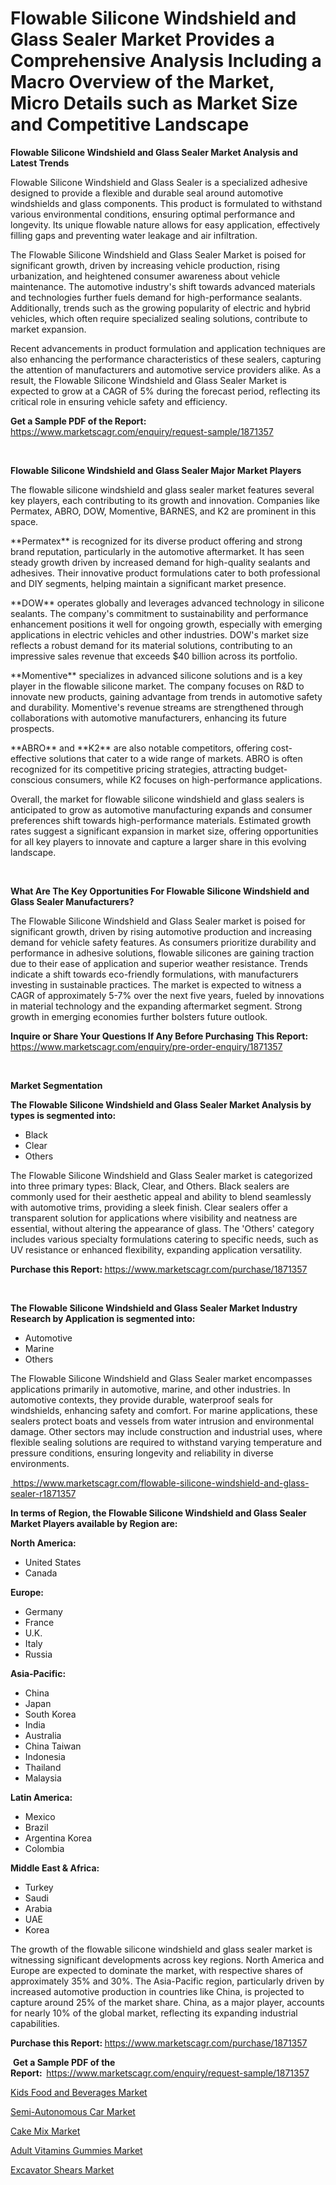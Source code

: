 <p><h1>Flowable Silicone Windshield and Glass Sealer Market Provides a Comprehensive Analysis Including a Macro Overview of the Market, Micro Details such as Market Size and Competitive Landscape</h1></p><p><strong>Flowable Silicone Windshield and Glass Sealer Market Analysis and Latest Trends</strong></p>
<p><p>Flowable Silicone Windshield and Glass Sealer is a specialized adhesive designed to provide a flexible and durable seal around automotive windshields and glass components. This product is formulated to withstand various environmental conditions, ensuring optimal performance and longevity. Its unique flowable nature allows for easy application, effectively filling gaps and preventing water leakage and air infiltration.</p><p>The Flowable Silicone Windshield and Glass Sealer Market is poised for significant growth, driven by increasing vehicle production, rising urbanization, and heightened consumer awareness about vehicle maintenance. The automotive industry's shift towards advanced materials and technologies further fuels demand for high-performance sealants. Additionally, trends such as the growing popularity of electric and hybrid vehicles, which often require specialized sealing solutions, contribute to market expansion.</p><p>Recent advancements in product formulation and application techniques are also enhancing the performance characteristics of these sealers, capturing the attention of manufacturers and automotive service providers alike. As a result, the Flowable Silicone Windshield and Glass Sealer Market is expected to grow at a CAGR of 5% during the forecast period, reflecting its critical role in ensuring vehicle safety and efficiency.</p></p>
<p><strong>Get a Sample PDF of the Report:&nbsp;</strong> <a href="https://www.marketscagr.com/enquiry/request-sample/1871357?utm_campaign=2107&utm_medium=2&utm_source=Github&utm_content=ia&utm_term=31012025&utm_id=flowable-silicone-windshield-and-glass-sealer">https://www.marketscagr.com/enquiry/request-sample/1871357</a></p>
<p>&nbsp;</p>
<p><strong>Flowable Silicone Windshield and Glass Sealer Major Market Players</strong></p>
<p><p>The flowable silicone windshield and glass sealer market features several key players, each contributing to its growth and innovation. Companies like Permatex, ABRO, DOW, Momentive, BARNES, and K2 are prominent in this space.</p><p>**Permatex** is recognized for its diverse product offering and strong brand reputation, particularly in the automotive aftermarket. It has seen steady growth driven by increased demand for high-quality sealants and adhesives. Their innovative product formulations cater to both professional and DIY segments, helping maintain a significant market presence.</p><p>**DOW** operates globally and leverages advanced technology in silicone sealants. The company's commitment to sustainability and performance enhancement positions it well for ongoing growth, especially with emerging applications in electric vehicles and other industries. DOW's market size reflects a robust demand for its material solutions, contributing to an impressive sales revenue that exceeds $40 billion across its portfolio.</p><p>**Momentive** specializes in advanced silicone solutions and is a key player in the flowable silicone market. The company focuses on R&D to innovate new products, gaining advantage from trends in automotive safety and durability. Momentive's revenue streams are strengthened through collaborations with automotive manufacturers, enhancing its future prospects.</p><p>**ABRO** and **K2** are also notable competitors, offering cost-effective solutions that cater to a wide range of markets. ABRO is often recognized for its competitive pricing strategies, attracting budget-conscious consumers, while K2 focuses on high-performance applications.</p><p>Overall, the market for flowable silicone windshield and glass sealers is anticipated to grow as automotive manufacturing expands and consumer preferences shift towards high-performance materials. Estimated growth rates suggest a significant expansion in market size, offering opportunities for all key players to innovate and capture a larger share in this evolving landscape.</p></p>
<p>&nbsp;</p>
<p><strong>What Are The Key Opportunities For Flowable Silicone Windshield and Glass Sealer Manufacturers?</strong></p>
<p><p>The Flowable Silicone Windshield and Glass Sealer market is poised for significant growth, driven by rising automotive production and increasing demand for vehicle safety features. As consumers prioritize durability and performance in adhesive solutions, flowable silicones are gaining traction due to their ease of application and superior weather resistance. Trends indicate a shift towards eco-friendly formulations, with manufacturers investing in sustainable practices. The market is expected to witness a CAGR of approximately 5-7% over the next five years, fueled by innovations in material technology and the expanding aftermarket segment. Strong growth in emerging economies further bolsters future outlook.</p></p>
<p><strong>Inquire or Share Your Questions If Any Before Purchasing This Report:</strong> <a href="https://www.marketscagr.com/enquiry/pre-order-enquiry/1871357?utm_campaign=2107&utm_medium=2&utm_source=Github&utm_content=ia&utm_term=31012025&utm_id=flowable-silicone-windshield-and-glass-sealer">https://www.marketscagr.com/enquiry/pre-order-enquiry/1871357</a></p>
<p>&nbsp;</p>
<p><strong>Market Segmentation</strong></p>
<p><strong>The Flowable Silicone Windshield and Glass Sealer Market Analysis by types is segmented into:</strong></p>
<p><ul><li>Black</li><li>Clear</li><li>Others</li></ul></p>
<p><p>The Flowable Silicone Windshield and Glass Sealer market is categorized into three primary types: Black, Clear, and Others. Black sealers are commonly used for their aesthetic appeal and ability to blend seamlessly with automotive trims, providing a sleek finish. Clear sealers offer a transparent solution for applications where visibility and neatness are essential, without altering the appearance of glass. The 'Others' category includes various specialty formulations catering to specific needs, such as UV resistance or enhanced flexibility, expanding application versatility.</p></p>
<p><strong>Purchase this Report:&nbsp;</strong><a href="https://www.marketscagr.com/purchase/1871357?utm_campaign=2107&utm_medium=2&utm_source=Github&utm_content=ia&utm_term=31012025&utm_id=flowable-silicone-windshield-and-glass-sealer">https://www.marketscagr.com/purchase/1871357</a></p>
<p>&nbsp;</p>
<p><strong>The Flowable Silicone Windshield and Glass Sealer Market Industry Research by Application is segmented into:</strong></p>
<p><ul><li>Automotive</li><li>Marine</li><li>Others</li></ul></p>
<p><p>The Flowable Silicone Windshield and Glass Sealer market encompasses applications primarily in automotive, marine, and other industries. In automotive contexts, they provide durable, waterproof seals for windshields, enhancing safety and comfort. For marine applications, these sealers protect boats and vessels from water intrusion and environmental damage. Other sectors may include construction and industrial uses, where flexible sealing solutions are required to withstand varying temperature and pressure conditions, ensuring longevity and reliability in diverse environments.</p></p>
<p><a href="https://www.marketscagr.com/flowable-silicone-windshield-and-glass-sealer-r1871357?utm_campaign=2107&utm_medium=2&utm_source=Github&utm_content=ia&utm_term=31012025&utm_id=flowable-silicone-windshield-and-glass-sealer">&nbsp;https://www.marketscagr.com/flowable-silicone-windshield-and-glass-sealer-r1871357</a></p>
<p><strong>In terms of Region, the Flowable Silicone Windshield and Glass Sealer Market Players available by Region are:</strong></p>
<p>
    <p> <strong> North America: </strong>
        <ul>
            <li>United States</li>
            <li>Canada</li>
        </ul>
        </p> 
    <p> <strong> Europe: </strong>
        <ul>
            <li>Germany</li>
            <li>France</li>
            <li>U.K.</li>
            <li>Italy</li>
            <li>Russia</li>
        </ul>
        </p> 
    <p> <strong> Asia-Pacific: </strong>
        <ul>
            <li>China</li>
            <li>Japan</li>
            <li>South Korea</li>
            <li>India</li>
            <li>Australia</li>
            <li>China Taiwan</li>
            <li>Indonesia</li>
            <li>Thailand</li>
            <li>Malaysia</li>
        </ul>
        </p> 
    <p> <strong> Latin America: </strong>
        <ul>
            <li>Mexico</li>
            <li>Brazil</li>
            <li>Argentina Korea</li>
            <li>Colombia</li>
        </ul>
        </p> 
    <p> <strong> Middle East & Africa: </strong>
        <ul>
            <li>Turkey</li>
            <li>Saudi</li>
            <li>Arabia</li>
            <li>UAE</li>
            <li>Korea</li>
        </ul>
    </p>
    </p>
<p><p>The growth of the flowable silicone windshield and glass sealer market is witnessing significant developments across key regions. North America and Europe are expected to dominate the market, with respective shares of approximately 35% and 30%. The Asia-Pacific region, particularly driven by increased automotive production in countries like China, is projected to capture around 25% of the market share. China, as a major player, accounts for nearly 10% of the global market, reflecting its expanding industrial capabilities.</p></p>
<p><strong>Purchase this Report: </strong><a href="https://www.marketscagr.com/purchase/1871357?utm_campaign=2107&utm_medium=2&utm_source=Github&utm_content=ia&utm_term=31012025&utm_id=flowable-silicone-windshield-and-glass-sealer">https://www.marketscagr.com/purchase/1871357</a></p>
<p>&nbsp;<strong>Get a Sample PDF of the Report:&nbsp;&nbsp;</strong><a href="https://www.marketscagr.com/enquiry/request-sample/1871357?utm_campaign=2107&utm_medium=2&utm_source=Github&utm_content=ia&utm_term=31012025&utm_id=flowable-silicone-windshield-and-glass-sealer">https://www.marketscagr.com/enquiry/request-sample/1871357</a></p>
<p><strong></strong></p>
<p><p><a href="https://www.linkedin.com/pulse/kids-food-beverages-market-analysis-application-sale-volume-smi3f?utm_campaign=2107&utm_medium=2&utm_source=Github&utm_content=ia&utm_term=31012025&utm_id=flowable-silicone-windshield-and-glass-sealer">Kids Food and Beverages Market</a></p><p><a href="https://www.linkedin.com/pulse/semi-autonomous-car-market-highlights-industry-growth-iv2uf?utm_campaign=2107&utm_medium=2&utm_source=Github&utm_content=ia&utm_term=31012025&utm_id=flowable-silicone-windshield-and-glass-sealer">Semi-Autonomous Car Market</a></p><p><a href="https://www.linkedin.com/pulse/according-global-cake-mix-market-trends-applications-ztzbc?utm_campaign=2107&utm_medium=2&utm_source=Github&utm_content=ia&utm_term=31012025&utm_id=flowable-silicone-windshield-and-glass-sealer">Cake Mix Market</a></p><p><a href="https://www.linkedin.com/pulse/future-adult-vitamins-gummies-market-size-trends-growth-projected-e96ff?utm_campaign=2107&utm_medium=2&utm_source=Github&utm_content=ia&utm_term=31012025&utm_id=flowable-silicone-windshield-and-glass-sealer">Adult Vitamins Gummies Market</a></p><p><a href="https://www.linkedin.com/pulse/excavator-shears-market-progressan-anticipated-compound-annual-wlqbf?utm_campaign=2107&utm_medium=2&utm_source=Github&utm_content=ia&utm_term=31012025&utm_id=flowable-silicone-windshield-and-glass-sealer">Excavator Shears Market</a></p></p>